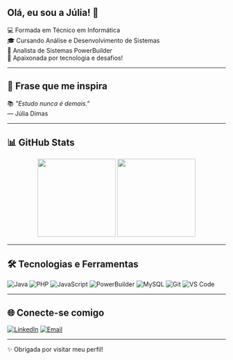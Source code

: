 ## Olá, eu sou a Júlia! 👋

💻 Formada em Técnico em Informática  
🎓 Cursando Análise e Desenvolvimento de Sistemas  
💼 Analista de Sistemas PowerBuilder  
🌟 Apaixonada por tecnologia e desafios!

---

## 💬 Frase que me inspira

📚 *"Estudo nunca é demais."*  
— Júlia Dimas

---

## 📊 GitHub Stats

<div align="center">
  <img height="180em" src="https://github-readme-stats.vercel.app/api?username=dev-juliadimas&show_icons=true&theme=radical&count_private=true" />
  <img height="180em" src="https://github-readme-stats.vercel.app/api/top-langs/?username=dev-juliadimas&layout=compact&langs_count=6&theme=radical" />
</div>

---

## 🛠️ Tecnologias e Ferramentas

![Java](https://img.shields.io/badge/-Java-333?style=flat&logo=java)
![PHP](https://img.shields.io/badge/-PHP-333?style=flat&logo=php)
![JavaScript](https://img.shields.io/badge/-JavaScript-333?style=flat&logo=javascript)
![PowerBuilder](https://img.shields.io/badge/-PowerBuilder-333?style=flat)
![MySQL](https://img.shields.io/badge/-MySQL-333?style=flat&logo=mysql)
![Git](https://img.shields.io/badge/-Git-333?style=flat&logo=git)
![VS Code](https://img.shields.io/badge/-VS%20Code-333?style=flat&logo=visual-studio-code)

---

## 🌐 Conecte-se comigo

[![LinkedIn](https://img.shields.io/badge/-LinkedIn-0A66C2?style=flat&logo=linkedin&logoColor=white)](https://linkedin.com/in/SEU-USUARIO-AQUI)
[![Email](https://img.shields.io/badge/-Email-EA4335?style=flat&logo=gmail&logoColor=white)](mailto:seuemail@email.com)

---

✨ Obrigada por visitar meu perfil!
